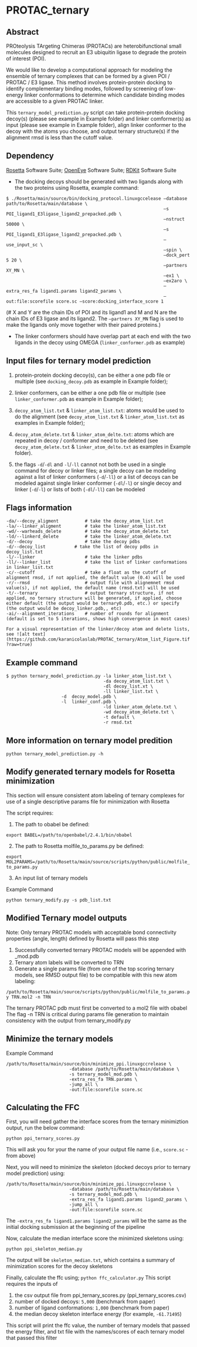 # PROTAC_ternary

## Abstract
PROteolysis TArgeting Chimeras (PROTACs) are heterobifunctional small molecules designed to recruit an E3 ubiquitin ligase to degrade the protein of interest (POI). 
  
We would like to develop a computational approach for modeling the ensemble of ternary complexes that can be formed by a given POI / PROTAC / E3 ligase. This method involves protein-protein docking to identify complementary binding modes, followed by screening of low-energy linker conformations to determine which candidate binding modes are accessible to a given PROTAC linker.
  
This `ternary_model_prediction.py` script can take protein-protein docking decoy(s) (please see example in Example folder) and linker comformer(s) as input (please see example in Example folder), align linker conformer to the decoy with the atoms you choose, and output ternary structure(s) if the alignment rmsd is less than the cutoff value.

## Dependency
[Rosetta](https://www.rosettacommons.org/software/license-and-download) Software Suite; [OpenEye](https://www.eyesopen.com/) Software Suite; [RDKit](www.rdkit.org) Software Suite

* The docking decoys should be generated with two ligands along with the two proteins using Rosetta, example command:

```
$ ./Rosetta/main/source/bin/docking_protocol.linuxgccelease –database path/to/Rosetta/main/database \
                                                            –s POI_ligand1_E3ligase_ligand2_prepacked.pdb \
                                                            –nstruct 50000 \
                                                            –s POI_ligand1_E3ligase_ligand2_prepacked.pdb \
                                                            –use_input_sc \
                                                            –spin \
                                                            –dock_pert 5 20 \
                                                            –partners XY_MN \
                                                            –ex1 \
                                                            –ex2aro \
                                                            –extra_res_fa ligand1.params ligand2_params \
                                                            –out:file:scorefile score.sc –score:docking_interface_score 1
```

(# X and Y are the chain IDs of POI and its ligand1 and M and N are the chain IDs of E3 ligase and its ligand2. The `–partners XY_MN` flag is used to make the ligands only move together with their paired proteins.)

* The linker conformers should have overlap part at each end with the two ligands in the decoy using OMEGA (`linker_conformer.pdb` as example)

## Input files for ternary model prediction
1) protein-protein docking decoy(s), can be either a one pdb file or multiple (see `docking_decoy.pdb` as example in Example folder);

2) linker conformers, can be either a one pdb file or multiple (see `linker_conformer.pdb` as example in Example folder);

3) `decoy_atom_list.txt` & `linker_atom_list.txt`: atoms would be used to do the alignment (see `decoy_atom_list.txt` & `linker_atom_list.txt` as examples in Example folder);

4) `decoy_atom_delete.txt` & `linker_atom_delte.txt`: atoms which are repeated in decoy / conformer and need to be deleted (see `decoy_atom_delete.txt` & `linker_atom_delte.txt` as examples in Example folder).

5) the flags `-d`/`-dl` and `-l`/`-ll` cannot not both be used in a single command for decoy or linker files; a single decoy can be modeling against a list of linker conformers (`-d`/`-ll`) or a list of decoys can be modeled against single linker conformer (`-dl`/`-l`) or single decoy and linker (`-d`/`-l`) or lists of both (`-dl`/`-ll`) can be modeled

## Flags information
```
-da/--decoy_aligment          # take the decoy_atom_list.txt
-la/--linker_aligment         # take the linker_atom_list.txt
-wd/--warheads_delete         # take the decoy_atom_delete.txt
-ld/--linkerd_delete          # take the linker_atom_delete.txt
-d/--decoy                    # take the decoy pdbs
-d/--decoy_list		      # take the list of decoy pdbs in decoy_list.txt
-l/--linker                   # take the linker pdbs
-ll/--linker_list             # take the list of linker conformations in linker_list.txt
-c/--cutoff                   # take a float as the cutoff of alignment rmsd, if not applied, the default value (0.4) will be used
-r/--rmsd                     # output file with alignemnet rmsd value(s), if not applied, the default name (rmsd.txt) will be used
-t/--ternary                  # output ternary structure, if not applied, no ternary structure will be generated, if applied, choose either default (the output would be ternary0.pdb, etc.) or specify (the output would be decoy_linker.pdb,, etc)
-ai/--alignment_iterations    # number of rounds for alignment (default is set to 5 iterations, shows high convergence in most cases)
```
`For a visual representation of the linker/decoy atom and delete lists, see ![alt text](https://github.com/karanicolaslab/PROTAC_ternary/Atom_list_Figure.tif?raw=true)`
 
## Example command
```
$ python ternary_model_prediction.py -la linker_atom_list.txt \
                                     -da decoy_atom_list.txt \
                                     -dl decoy_list.xt \ 
                                     -ll linker_list.txt \
				     -d  decoy_model.pdb \
				     -l  linker_conf.pdb \ 
                                     -ld linker_atom_delete.txt \
                                     -wd decoy_atom_delete.txt \
                                     -t default \
                                     -r rmsd.txt
```

## More information on ternary model predition

```python ternary_model_prediction.py -h```

## Modify generated ternary models for Rosetta minimization
This section will ensure consistent atom labeling of ternary complexes for use of a single descriptive params file for minimization with Rosetta

The script requires:
1) The path to obabel be defined: 

```export BABEL=/path/to/openbabel/2.4.1/bin/obabel```

2) The path to Rosetta molfile_to_params.py be defined:

```export MOL2PARAMS=/path/to/Rosetta/main/source/scripts/python/public/molfile_to_params.py```

3) An input list of ternary models 

Example Command 

```python ternary_modify.py -s pdb_list.txt```

## Modified Ternary model outputs
Note: Only ternary PROTAC models with acceptable bond connectivity properties (angle, length) defined by Rosetta will pass this step

1) Successfully converted ternary PROTAC models will be appended with _mod.pdb
2) Ternary atom labels will be converted to TRN
3) Generate a single params file (from one of the top scoring ternary models, see RMSD output file) to be compatible with this new atom labeling:

```/path/to/Rosetta/main/source/scripts/python/public/molfile_to_params.py TRN.mol2 -n TRN```

The ternary PROTAC pdb must first be converted to a mol2 file with obabel
The flag -n TRN is critical during params file generation to maintain consistency with the output from ternary_modify.py

## Minimize the ternary models

Example Command

```
/path/to/Rosetta/main/source/bin/minimize_ppi.linuxgccrelease \
						-database /path/to/Rosetta/main/database \
						-s ternary_model_mod.pdb \
						-extra_res_fa TRN.params \
						-jump_all \
						-out:file:scorefile score.sc
```

## Calculating the FFC
First, you will need gather the interface scores from the ternary minimiztion output, run the below command:

```python ppi_ternary_scores.py```

This will ask you for your the name of your output file name (i.e., `score.sc`  - from above)

Next, you will need to minimize the skeleton (docked decoys prior to ternary model prediction) using:
```
/path/to/Rosetta/main/source/bin/minimize_ppi.linuxgccrelease \
						-database /path/to/Rosetta/main/database \
						-s ternary_model_mod.pdb \
						-extra_res_fa ligand1.params ligand2_params \
						-jump_all \
						-out:file:scorefile score.sc
```

The `-extra_res_fa ligand1.params ligand2_params` will be the same as the initial docking submission at the beginning of the pipeline


Now, calculate the median interface score the minimized skeletons using:

```python ppi_skeleton_median.py```

The output will be `skeleton_median.txt`, which contains a summary of minimization scores for the decoy skeletons

Finally, calculate the ffc using;
```python ffc_calculator.py```
This script requires the inputs of
  1) the csv output file from ppi_ternary_scores.py (ppi_ternary_scores.csv)
  2) number of docked decoys: `5,000` (benchmark from paper)
  3) number of ligand conformations: `1,000` (benchmark from paper)
  4) the median decoy skeleton interface energy (for example, `-61.71495`)
		
This script will print the ffc value, the number of ternary models that passed the energy filter, and txt file with the names/scores of each ternary model that passed this filter 





